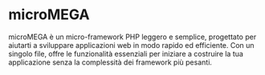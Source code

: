 # microMEGA
microMEGA è un micro-framework PHP leggero e semplice, progettato per aiutarti a sviluppare applicazioni web in modo rapido ed efficiente. Con un singolo file, offre le funzionalità essenziali per iniziare a costruire la tua applicazione senza la complessità dei framework più pesanti.
